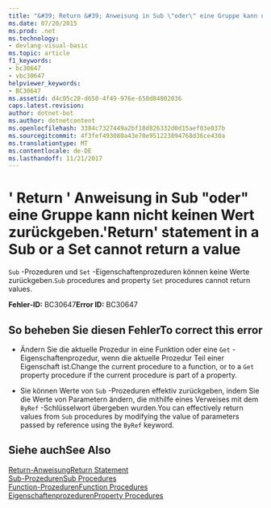 ```yaml
---
title: "&#39; Return &#39; Anweisung in Sub \"oder\" eine Gruppe kann nicht keinen Wert zurückgeben."
ms.date: 07/20/2015
ms.prod: .net
ms.technology:
- devlang-visual-basic
ms.topic: article
f1_keywords:
- bc30647
- vbc30647
helpviewer_keywords:
- BC30647
ms.assetid: d4c05c28-d650-4f49-976e-650d84802036
caps.latest.revision: 
author: dotnet-bot
ms.author: dotnetcontent
ms.openlocfilehash: 3384c7327449a2bf18d826332d0d15aef03e037b
ms.sourcegitcommit: 4f3fef493080a43e70e951223894768d36ce430a
ms.translationtype: MT
ms.contentlocale: de-DE
ms.lasthandoff: 11/21/2017
---
```

# <a name="39return39-statement-in-a-sub-or-a-set-cannot-return-a-value"></a><span data-ttu-id="216de-102">&#39; Return &#39; Anweisung in Sub "oder" eine Gruppe kann nicht keinen Wert zurückgeben.</span><span class="sxs-lookup"><span data-stu-id="216de-102">&#39;Return&#39; statement in a Sub or a Set cannot return a value</span></span>
<span data-ttu-id="216de-103">`Sub` -Prozeduren und `Set` -Eigenschaftenprozeduren können keine Werte zurückgeben.</span><span class="sxs-lookup"><span data-stu-id="216de-103">`Sub` procedures and property `Set` procedures cannot return values.</span></span>  
  
 <span data-ttu-id="216de-104">**Fehler-ID:** BC30647</span><span class="sxs-lookup"><span data-stu-id="216de-104">**Error ID:** BC30647</span></span>  
  
## <a name="to-correct-this-error"></a><span data-ttu-id="216de-105">So beheben Sie diesen Fehler</span><span class="sxs-lookup"><span data-stu-id="216de-105">To correct this error</span></span>  
  
-   <span data-ttu-id="216de-106">Ändern Sie die aktuelle Prozedur in eine Funktion oder eine `Get` -Eigenschaftenprozedur, wenn die aktuelle Prozedur Teil einer Eigenschaft ist.</span><span class="sxs-lookup"><span data-stu-id="216de-106">Change the current procedure to a function, or to a `Get` property procedure if the current procedure is part of a property.</span></span>  
  
-   <span data-ttu-id="216de-107">Sie können Werte von `Sub` -Prozeduren effektiv zurückgeben, indem Sie die Werte von Parametern ändern, die mithilfe eines Verweises mit dem `ByRef` -Schlüsselwort übergeben wurden.</span><span class="sxs-lookup"><span data-stu-id="216de-107">You can effectively return values from `Sub` procedures by modifying the value of parameters passed by reference using the `ByRef` keyword.</span></span>  
  
## <a name="see-also"></a><span data-ttu-id="216de-108">Siehe auch</span><span class="sxs-lookup"><span data-stu-id="216de-108">See Also</span></span>  
 [<span data-ttu-id="216de-109">Return-Anweisung</span><span class="sxs-lookup"><span data-stu-id="216de-109">Return Statement</span></span>](../../visual-basic/language-reference/statements/return-statement.md)  
 [<span data-ttu-id="216de-110">Sub-Prozeduren</span><span class="sxs-lookup"><span data-stu-id="216de-110">Sub Procedures</span></span>](../../visual-basic/programming-guide/language-features/procedures/sub-procedures.md)  
 [<span data-ttu-id="216de-111">Function-Prozeduren</span><span class="sxs-lookup"><span data-stu-id="216de-111">Function Procedures</span></span>](../../visual-basic/programming-guide/language-features/procedures/function-procedures.md)  
 [<span data-ttu-id="216de-112">Eigenschaftenprozeduren</span><span class="sxs-lookup"><span data-stu-id="216de-112">Property Procedures</span></span>](../../visual-basic/programming-guide/language-features/procedures/property-procedures.md)
